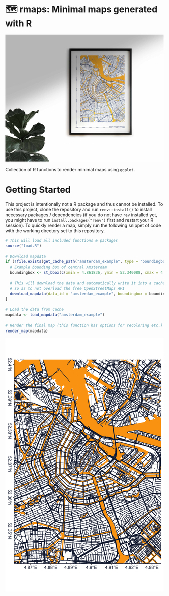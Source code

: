 
# 🗺️ rmaps: Minimal maps generated with R

![Mockup of rendered map on the wall.](./example.jpg)

Collection of R functions to render minimal maps using `ggplot`.

# Getting Started

This project is intentionally not a R package and thus cannot be
installed. To use this project, clone the repository and run
`renv::install()` to install necessary packages / dependencies (if you
do not have `rev` installed yet, you might have to run
`install.packages("renv")` first and restart your R session). To quickly
render a map, simply run the following snippet of code with the working
directory set to this repository.

``` r
# This will load all included functions & packages
source("load.R")

# Download mapdata
if (!file.exists(get_cache_path("amsterdam_example", type = "boundingbox"))) {
  # Example bounding box of central Amsterdam
  boundingbox <- st_bbox(c(xmin = 4.861836, ymin = 52.340088, xmax = 4.934535, ymax = 52.401469))
  
  # This will download the data and automatically write it into a cache file
  # so as to not overload the free OpenStreetMaps API
  download_mapdata(data_id = "amsterdam_example", boundingbox = boundingbox)
}

# Load the data from cache
mapdata <- load_mapdata("amsterdam_example")

# Render the final map (this function has options for recoloring etc.)
render_map(mapdata)
```

![](README_files/figure-gfm/unnamed-chunk-1-1.png)<!-- -->
